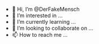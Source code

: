- 👋 Hi, I’m @DerFakeMensch
- 👀 I’m interested in ...
- 🌱 I’m currently learning ...
- 💞️ I’m looking to collaborate on ...
- 📫 How to reach me ...

<!---
DerFakeMensch/DerFakeMensch is a ✨ special ✨ repository because its `README.md` (this file) appears on your GitHub profile.
You can click the Preview link to take a look at your changes.
--->
